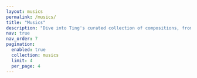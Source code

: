 ```yaml
---
layout: musics
permalink: /musics/
title: "Musics"
description: "Dive into Ting's curated collection of compositions, from ambient melodies to electronic beats. Explore, listen, and connect."
nav: true
nav_order: 7
pagination:
  enabled: true
  collection: musics
  limit: 4
  per_page: 4
---
```


